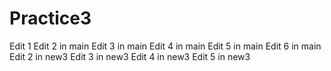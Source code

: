 # Practice3
Edit 1
Edit 2 in main
Edit 3 in main
Edit 4 in main
Edit 5 in main
Edit 6 in main
Edit 2 in new3
Edit 3 in new3
Edit 4 in new3
Edit 5 in new3
